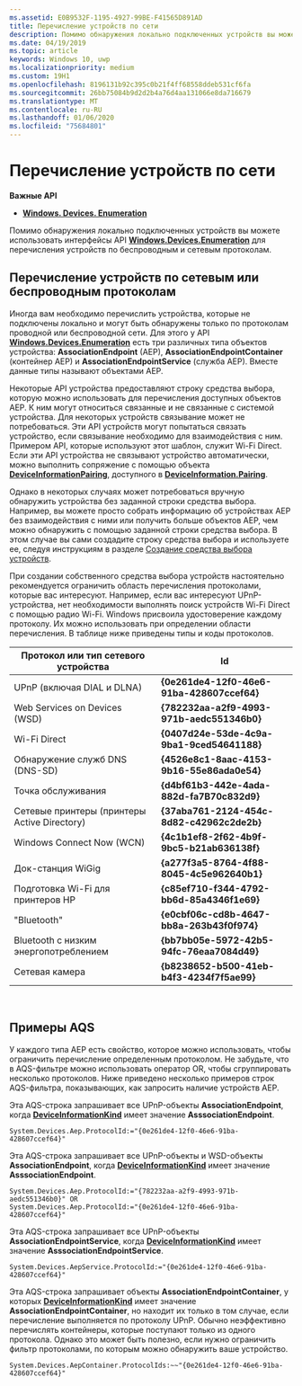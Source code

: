 ```yaml
---
ms.assetid: E0B9532F-1195-4927-99BE-F41565D891AD
title: Перечисление устройств по сети
description: Помимо обнаружения локально подключенных устройств вы можете использовать интерфейсы API Windows.Devices.Enumeration для перечисления устройств по беспроводным и сетевым протоколам.
ms.date: 04/19/2019
ms.topic: article
keywords: Windows 10, uwp
ms.localizationpriority: medium
ms.custom: 19H1
ms.openlocfilehash: 8196131b92c395c0b21f4ff68558ddeb531cf6fa
ms.sourcegitcommit: 26bb75084b9d2d2b4a76d4aa131066e8da716679
ms.translationtype: MT
ms.contentlocale: ru-RU
ms.lasthandoff: 01/06/2020
ms.locfileid: "75684801"
---
```

# <a name="enumerate-devices-over-a-network"></a>Перечисление устройств по сети



**Важные API**

- [**Windows. Devices. Enumeration**](https://docs.microsoft.com/uwp/api/Windows.Devices.Enumeration)

Помимо обнаружения локально подключенных устройств вы можете использовать интерфейсы API [**Windows.Devices.Enumeration**](https://docs.microsoft.com/uwp/api/Windows.Devices.Enumeration) для перечисления устройств по беспроводным и сетевым протоколам.

## <a name="enumerating-devices-over-networked-or-wireless-protocols"></a>Перечисление устройств по сетевым или беспроводным протоколам

Иногда вам необходимо перечислить устройства, которые не подключены локально и могут быть обнаружены только по протоколам проводной или беспроводной сети. Для этого у API [**Windows.Devices.Enumeration**](https://docs.microsoft.com/uwp/api/Windows.Devices.Enumeration) есть три различных типа объектов устройства: **AssociationEndpoint** (AEP), **AssociationEndpointContainer** (контейнер AEP) и **AssociationEndpointService** (служба AEP). Вместе данные типы называют объектами AEP.

Некоторые API устройства предоставляют строку средства выбора, которую можно использовать для перечисления доступных объектов AEP. К ним могут относиться связанные и не связанные с системой устройства. Для некоторых устройств связывание может не потребоваться. Эти API устройств могут попытаться связать устройство, если связывание необходимо для взаимодействия с ним. Примером API, которые используют этот шаблон, служит Wi-Fi Direct. Если эти API устройства не связывают устройство автоматически, можно выполнить сопряжение с помощью объекта [**DeviceInformationPairing**](https://docs.microsoft.com/uwp/api/Windows.Devices.Enumeration.DeviceInformationPairing), доступного в [**DeviceInformation.Pairing**](https://docs.microsoft.com/uwp/api/windows.devices.enumeration.deviceinformation.pairing).

Однако в некоторых случаях может потребоваться вручную обнаружить устройства без заданной строки средства выбора. Например, вы можете просто собрать информацию об устройствах AEP без взаимодействия с ними или получить больше объектов AEP, чем можно обнаружить с помощью заданной строки средства выбора. В этом случае вы сами создадите строку средства выбора и используете ее, следуя инструкциям в разделе [Создание средства выбора устройств](build-a-device-selector.md).

При создании собственного средства выбора устройств настоятельно рекомендуется ограничить область перечисления протоколами, которые вас интересуют. Например, если вас интересуют UPnP-устройства, нет необходимости выполнять поиск устройств Wi-Fi Direct с помощью радио Wi-Fi. Windows присвоила удостоверение каждому протоколу. Их можно использовать при определении области перечисления. В таблице ниже приведены типы и коды протоколов.

| Протокол или тип сетевого устройства              | Id                                         |
|----------------------------------------------|--------------------------------------------|
| UPnP (включая DIAL и DLNA)               | **{0e261de4-12f0-46e6-91ba-428607ccef64}** |
| Web Services on Devices (WSD)                | **{782232aa-a2f9-4993-971b-aedc551346b0}** |
| Wi-Fi Direct                                 | **{0407d24e-53de-4c9a-9ba1-9ced54641188}** |
| Обнаружение служб DNS (DNS-SD)               | **{4526e8c1-8aac-4153-9b16-55e86ada0e54}** |
| Точка обслуживания                             | **{d4bf61b3-442e-4ada-882d-fa7B70c832d9}** |
| Сетевые принтеры (принтеры Active Directory) | **{37aba761-2124-454c-8d82-c42962c2de2b}** |
| Windows Connect Now (WCN)                    | **{4c1b1ef8-2f62-4b9f-9bc5-b21ab636138f}** |
| Док-станция WiGig                                  | **{a277f3a5-8764-4f88-8045-4c5e962640b1}** |
| Подготовка Wi-Fi для принтеров HP           | **{c85ef710-f344-4792-bb6d-85a4346f1e69}** |
| "Bluetooth"                                    | **{e0cbf06c-cd8b-4647-bb8a-263b43f0f974}** |
| Bluetooth с низким энергопотреблением                                 | **{bb7bb05e-5972-42b5-94fc-76eaa7084d49}** |
| Сетевая камера                               | **{b8238652-b500-41eb-b4f3-4234f7f5ae99}** |

 

## <a name="aqs-examples"></a>Примеры AQS

У каждого типа AEP есть свойство, которое можно использовать, чтобы ограничить перечисление определенным протоколом. Не забудьте, что в AQS-фильтре можно использовать оператор OR, чтобы сгруппировать несколько протоколов. Ниже приведено несколько примеров строк AQS-фильтра, показывающих, как запросить наличие устройств AEP.

Эта AQS-строка запрашивает все UPnP-объекты **AssociationEndpoint**, когда [**DeviceInformationKind**](https://docs.microsoft.com/uwp/api/Windows.Devices.Enumeration.DeviceInformationKind) имеет значение **AsssociationEndpoint**.

``` syntax
System.Devices.Aep.ProtocolId:="{0e261de4-12f0-46e6-91ba-428607ccef64}"
```

Эта AQS-строка запрашивает все UPnP-объекты и WSD-объекты **AssociationEndpoint**, когда [**DeviceInformationKind**](https://docs.microsoft.com/uwp/api/Windows.Devices.Enumeration.DeviceInformationKind) имеет значение **AsssociationEndpoint**.

``` syntax
System.Devices.Aep.ProtocolId:="{782232aa-a2f9-4993-971b-aedc551346b0}" OR
System.Devices.Aep.ProtocolId:="{0e261de4-12f0-46e6-91ba-428607ccef64}"
```

Эта AQS-строка запрашивает все UPnP-объекты **AssociationEndpointService**, когда [**DeviceInformationKind**](https://docs.microsoft.com/uwp/api/Windows.Devices.Enumeration.DeviceInformationKind) имеет значение **AsssociationEndpointService**.

``` syntax
System.Devices.AepService.ProtocolId:="{0e261de4-12f0-46e6-91ba-428607ccef64}"
```

Эта AQS-строка запрашивает объекты **AssociationEndpointContainer**, у которых [**DeviceInformationKind**](https://docs.microsoft.com/uwp/api/Windows.Devices.Enumeration.DeviceInformationKind) имеет значение **AssociationEndpointContainer**, но находит их только в том случае, если перечисление выполняется по протоколу UPnP. Обычно неэффективно перечислять контейнеры, которые поступают только из одного протокола. Однако это может быть полезно, если нужно ограничить фильтр протоколами, по которым можно обнаружить ваше устройство.

``` syntax
System.Devices.AepContainer.ProtocolIds:~~"{0e261de4-12f0-46e6-91ba-428607ccef64}"
```

 

 
